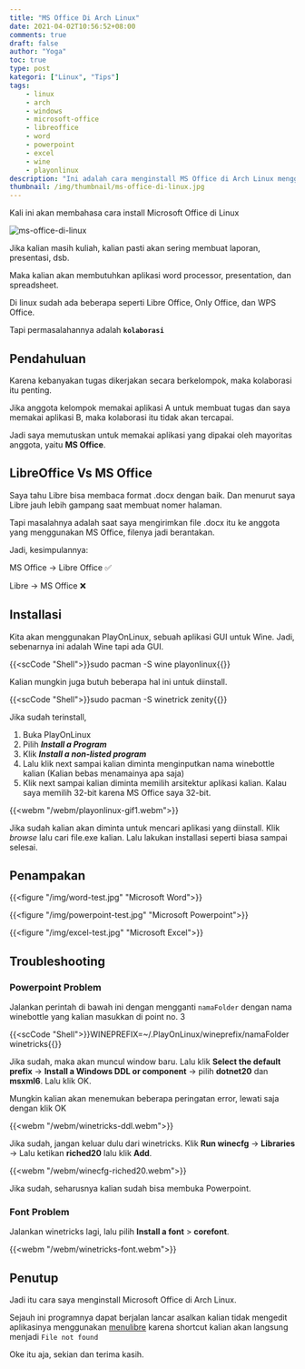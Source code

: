 ```yaml
---
title: "MS Office Di Arch Linux"
date: 2021-04-02T10:56:52+08:00
comments: true
draft: false
author: "Yoga"
toc: true
type: post
kategori: ["Linux", "Tips"]
tags:
    - linux
    - arch
    - windows
    - microsoft-office
    - libreoffice
    - word
    - powerpoint
    - excel
    - wine
    - playonlinux
description: "Ini adalah cara menginstall MS Office di Arch Linux menggunakan PlayOnLinux"
thumbnail: /img/thumbnail/ms-office-di-linux.jpg
---
```


Kali ini akan membahasa cara install Microsoft Office di Linux

<!--more-->

![ms-office-di-linux](/img/thumbnail/ms-office-di-linux.jpg)


Jika kalian masih kuliah, kalian pasti akan sering membuat laporan, presentasi, dsb.

Maka kalian akan membutuhkan aplikasi word processor, presentation, dan spreadsheet.

Di linux sudah ada beberapa seperti Libre Office, Only Office, dan WPS Office.

Tapi permasalahannya adalah **`kolaborasi`**

## Pendahuluan

Karena kebanyakan tugas dikerjakan secara berkelompok, maka kolaborasi itu penting.

Jika anggota kelompok memakai aplikasi A untuk membuat tugas dan saya memakai aplikasi B,
maka kolaborasi itu tidak akan tercapai.

Jadi saya memutuskan untuk memakai aplikasi yang dipakai oleh mayoritas anggota, yaitu **MS Office**.

## LibreOffice Vs MS Office

Saya tahu Libre bisa membaca format .docx dengan baik. Dan menurut saya Libre jauh lebih gampang saat membuat nomer halaman.

Tapi masalahnya adalah saat saya mengirimkan file .docx itu ke anggota yang menggunakan MS Office, filenya jadi berantakan.

Jadi, kesimpulannya:

MS Office -> Libre Office ✅

Libre -> MS Office ❌

## Installasi

Kita akan menggunakan PlayOnLinux, sebuah aplikasi GUI untuk Wine. Jadi, sebenarnya ini adalah Wine tapi ada GUI.

{{<scCode "Shell">}}sudo pacman -S wine playonlinux{{</scCode>}}

Kalian mungkin juga butuh beberapa hal ini untuk diinstall.

{{<scCode "Shell">}}sudo pacman -S winetrick zenity{{</scCode>}}

Jika sudah terinstall, 

1. Buka PlayOnLinux
2. Pilih **_Install a Program_**
3. Klik **_Install a non-listed program_**
4. Lalu klik next sampai kalian diminta menginputkan nama winebottle kalian (Kalian bebas menamainya apa saja)
5. Klik next sampai kalian diminta memilih arsitektur aplikasi kalian. Kalau saya memilih 32-bit karena MS Office saya 32-bit.

{{<webm "/webm/playonlinux-gif1.webm">}}

Jika sudah kalian akan diminta untuk mencari aplikasi yang diinstall. Klik _browse_ lalu cari file.exe kalian. Lalu lakukan installasi seperti biasa sampai selesai.

## Penampakan

{{<figure "/img/word-test.jpg" "Microsoft Word">}}

{{<figure "/img/powerpoint-test.jpg" "Microsoft Powerpoint">}}

{{<figure "/img/excel-test.jpg" "Microsoft Excel">}}

## Troubleshooting

### Powerpoint Problem

Jalankan perintah di bawah ini dengan mengganti `namaFolder` dengan nama winebottle yang kalian masukkan di point no. 3

{{<scCode "Shell">}}WINEPREFIX=~/.PlayOnLinux/wineprefix/namaFolder winetricks{{</scCode>}}

Jika sudah, maka akan muncul window baru. Lalu klik **Select the default prefix** -> **Install a Windows DDL or component** ->
pilih **dotnet20** dan **msxml6**. Lalu klik OK.

Mungkin kalian akan menemukan beberapa peringatan error, lewati saja dengan klik OK

{{<webm "/webm/winetricks-ddl.webm">}}

Jika sudah, jangan keluar dulu dari winetricks. Klik **Run winecfg** -> **Libraries** -> Lalu ketikan **riched20** lalu klik **Add**.

{{<webm "/webm/winecfg-riched20.webm">}}

Jika sudah, seharusnya kalian sudah bisa membuka Powerpoint.

### Font Problem

Jalankan winetricks lagi, lalu pilih **Install a font** > **corefont**.

{{<webm "/webm/winetricks-font.webm">}}

<!-- Untuk mengatasi masalah font yang kurang smooth, copy script di bawah ini
ke sebuah file.sh, beri saja namanya `smooth.sh`

{{<scCode "Bash">}}WINE=${WINE:-wine}
WINEPREFIX=${WINEPREFIX:-$1}
DIALOG=whiptail

if [ ! -x "`which "$WINE"`" ]
then
    echo "Wine was not found. Is it really installed? ($WINE)"
    exit 1
fi

if [ ! -x "`which "$DIALOG"`" ]
then
    DIALOG=dialog
fi

TMPFILE=`mktemp` || exit 1

$DIALOG --menu \
    "Please select font smoothing mode for wine programs:" 13 51\
    4\
        1 "Smoothing disabled"\
        2 "Grayscale smoothing"\
        3 "Subpixel smoothing (ClearType) RGB"\
        4 "Subpixel smoothing (ClearType) BGR" 2> $TMPFILE

STATUS=$?
ANSWER=`cat $TMPFILE`

if [ $STATUS != 0 ]
then 
    rm -f $TMPFILE
    exit 1
fi

MODE=0 # 0 = disabled; 2 = enabled
TYPE=0 # 1 = regular;  2 = subpixel
ORIENTATION=1 # 0 = BGR; 1 = RGB

case $ANSWER in
    1) # disable
        ;;
    2) # enable
        MODE=2
        TYPE=1
        ;;
    3) # enable cleartype rgb
        MODE=2
        TYPE=2
        ;;
    4) # enable cleartype bgr
        MODE=2
        TYPE=2
        ORIENTATION=0
        ;;
    *)
        rm -f $TMPFILE
        echo Unexpected option: $ANSWER
        exit 1
        ;;
esac

echo "REGEDIT4

[HKEY_CURRENT_USER\Control Panel\Desktop]
\"FontSmoothing\"=\"$MODE\"
\"FontSmoothingOrientation\"=dword:0000000$ORIENTATION
\"FontSmoothingType\"=dword:0000000$TYPE
\"FontSmoothingGamma\"=dword:00000578" > $TMPFILE

echo "Configuring on $WINEPREFIX"
echo -n "Updating configuration... "

$WINE regedit $TMPFILE 2> /dev/null

rm -f $TMPFILE

echo ok{{</scCode>}}

Lalu jalankan file `smooth.sh` tadi dengan argumen winebottle kalian.

{{<scCode "Shell">}}./smooth.sh ~/.PlayOnLinux/wineprefix/namaWineBottle{{</scCode>}}

{{<webm "/webm/font-smooth.webm">}}

Script di atas bisa kalian baca lebih lanjut {{<linkBlank "disini" "https://askubuntu.com/questions/219791/improve-gui-appearance-of-wine-applications">}} -->

## Penutup

Jadi itu cara saya menginstall Microsoft Office di Arch Linux.

Sejauh ini programnya dapat berjalan lancar asalkan kalian tidak mengedit aplikasinya menggunakan [menulibre](https://aur.archlinux.org/packages/menulibre/)
karena shortcut kalian akan langsung menjadi `File not found`

Oke itu aja, sekian dan terima kasih.